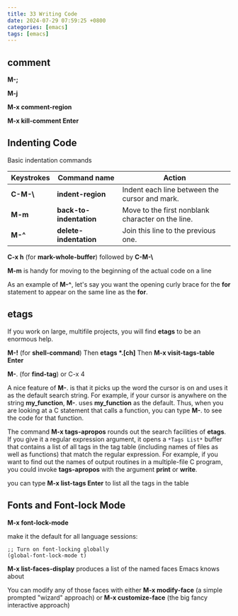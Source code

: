```yaml
---  
title: 33 Writing Code  
date: 2024-07-29 07:59:25 +0800  
categories: [emacs]  
tags: [emacs]  
---
```

## comment

**M-;**

**M-j**

**M-x comment-region**

**M-x kill-comment Enter**

## Indenting Code

Basic indentation commands


| **Keystrokes** | **Command name**        | **Action**                                        |
| -------------- | ----------------------- | ------------------------------------------------- |
| **C-M-\\**     | **indent-region**       | Indent each line between the cursor and mark.     |
| **M-m**        | **back-to-indentation** | Move to the first nonblank character on the line. |
| **M-^**        | **delete-indentation**  | Join this line to the previous one.               |

**C-x h** (for **mark-whole-buffer**) followed by **C-M-\\**

**M-m** is handy for moving to the beginning of the actual code on a line

As an example of **M-^**, let's say you want the opening curly brace for the **for** statement to appear on the same line as the **for**.

## etags

If you work on large, multifile projects, you will find **etags** to be an enormous help.

**M-!** (for **shell-command**) Then **etags \*.[ch]** Then **M-x visit-tags-table Enter**

**M-**. (for **find-tag**) or C-x 4

A nice feature of **M-**. is that it picks up the word the cursor is on and uses it as the default search string. For example, if your cursor is anywhere on the string **my\_function**, **M-**. uses **my\_function** as the default. Thus, when you are looking at a C statement that calls a function, you can type **M-**. to see the code for that function.

The command **M-x tags-apropos** rounds out the search facilities of **etags**. If you give it a regular expression argument, it opens a `*Tags List*` buffer that contains a list of all tags in the tag table (including names of files as well as functions) that match the regular expression. For example, if you want to find out the names of output routines in a multiple-file C program, you could invoke **tags-apropos** with the argument **print** or **write**.

you can type **M-x list-tags Enter** to list all the tags in the table

## Fonts and Font-lock Mode

**M-x font-lock-mode**

make it the default for all language sessions:

```.emacs
;; Turn on font-locking globally
(global-font-lock-mode t)
```

**M-x list-faces-display** produces a list of the named faces Emacs knows about

You can modify any of those faces with either **M-x modify-face** (a simple prompted "wizard" approach) or **M-x customize-face** (the big fancy interactive approach)
